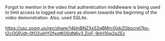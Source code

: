 Forgot to mention in the video that authentication middleware is being used to limit access to logged out users as shown towards the beginning of the video demonstration. Also, used SQLite.
<br/><br/>
https://usc.zoom.us/rec/share/14bhiBNZXs52qBMrc0lxbZGbocrel7ko-t2cOGPJdt-0fO2uiHYDfxqtKO0dN6y3.ZinF-9nH10w2q2Ec
